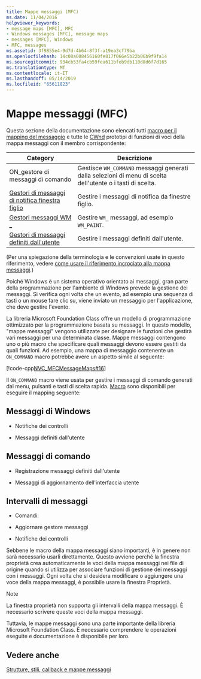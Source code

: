 ```yaml
---
title: Mappe messaggi (MFC)
ms.date: 11/04/2016
helpviewer_keywords:
- message maps [MFC], MFC
- Windows messages [MFC], message maps
- messages [MFC], Windows
- MFC, messages
ms.assetid: 3f9855e4-9d7d-4b64-8f3f-a19ea3cf79ba
ms.openlocfilehash: 14c08a008456160fe817f066e5b22b06b9f9fa14
ms.sourcegitcommit: 934cb53fa4cb59fea611bfeb9db110d8d6f7d165
ms.translationtype: MT
ms.contentlocale: it-IT
ms.lasthandoff: 05/14/2019
ms.locfileid: "65611823"
---
```

# <a name="message-maps-mfc"></a>Mappe messaggi (MFC)

Questa sezione della documentazione sono elencati tutti [macro per il mapping del messaggio](../../mfc/reference/message-map-macros-mfc.md) e tutte le [CWnd](../../mfc/reference/cwnd-class.md) prototipi di funzioni di voci della mappa messaggi con il membro corrispondente:

|Category|Descrizione|
|--------------|-----------------|
|ON\_gestore di messaggi di comando|Gestisce `WM_COMMAND` messaggi generati dalla selezioni di menu di scelta dell'utente o i tasti di scelta.|
|[Gestori di messaggi di notifica finestra figlio](../../mfc/reference/child-window-notification-message-handlers.md)|Gestire i messaggi di notifica da finestre figlio.|
|[Gestori messaggi WM _](../../mfc/reference/handlers-for-wm-messages.md)|Gestire `WM_` messaggi, ad esempio `WM_PAINT`.|
|[Gestori di messaggi definiti dall'utente](../../mfc/reference/user-defined-handlers.md)|Gestire i messaggi definiti dall'utente.|

(Per una spiegazione della terminologia e le convenzioni usate in questo riferimento, vedere [come usare il riferimento incrociato alla mappa messaggi](../../mfc/reference/how-to-use-the-message-map-cross-reference.md).)

Poiché Windows è un sistema operativo orientato ai messaggi, gran parte della programmazione per l'ambiente di Windows prevede la gestione dei messaggi. Si verifica ogni volta che un evento, ad esempio una sequenza di tasti o un mouse fare clic su, viene inviato un messaggio per l'applicazione, che deve gestire l'evento.

La libreria Microsoft Foundation Class offre un modello di programmazione ottimizzato per la programmazione basata su messaggi. In questo modello, "mappe messaggi" vengono utilizzate per designare le funzioni che gestirà vari messaggi per una determinata classe. Mappe messaggi contengono uno o più macro che specificare quali messaggi devono essere gestiti da quali funzioni. Ad esempio, una mappa di messaggio contenente un `ON_COMMAND` macro potrebbe avere un aspetto simile al seguente:

[!code-cpp[NVC_MFCMessageMaps#16](../../mfc/reference/codesnippet/cpp/message-maps-mfc_1.cpp)]

Il `ON_COMMAND` macro viene usata per gestire i messaggi di comando generati dal menu, pulsanti e tasti di scelta rapida. [Macro](../../mfc/reference/message-map-macros-mfc.md) sono disponibili per eseguire il mapping seguente:

## <a name="windows-messages"></a>Messaggi di Windows

- Notifiche dei controlli

- Messaggi definiti dall'utente

## <a name="command-messages"></a>Messaggi di comando

- Registrazione messaggi definiti dall'utente

- Messaggi di aggiornamento dell'interfaccia utente

## <a name="ranges-of-messages"></a>Intervalli di messaggi

- Comandi:

- Aggiornare gestore messaggi

- Notifiche dei controlli

Sebbene le macro della mappa messaggi siano importanti, è in genere non sarà necessario usarli direttamente. Questo avviene perché la finestra proprietà crea automaticamente le voci della mappa messaggi nei file di origine quando si utilizza per associare funzioni di gestione dei messaggi con i messaggi. Ogni volta che si desidera modificare o aggiungere una voce della mappa messaggi, è possibile usare la finestra Proprietà.

> [!NOTE]
>  La finestra proprietà non supporta gli intervalli della mappa messaggi. È necessario scrivere queste voci della mappa messaggi.

Tuttavia, le mappe messaggi sono una parte importante della libreria Microsoft Foundation Class. È necessario comprendere le operazioni eseguite e documentazione è disponibile per loro.

## <a name="see-also"></a>Vedere anche

[Strutture, stili, callback e mappe messaggi](../../mfc/reference/structures-styles-callbacks-and-message-maps.md)
